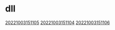 # dll
[20221003151105](/zet/20221003151105/README.md)
[20221003151104](/zet/20221003151104/README.md)
[20221003151106](/zet/20221003151106/README.md)

